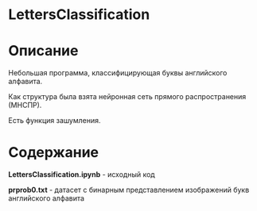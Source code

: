 # LettersClassification

# Описание

Небольшая программа, классифицирующая буквы английского алфавита.

Как структура была взята нейронная сеть прямого распространения (МНСПР).

Есть функция зашумления.

# Содержание

**LettersClassification.ipynb** - исходный код

**prprob0.txt** - датасет с бинарным представлением изображений букв английского алфавита
